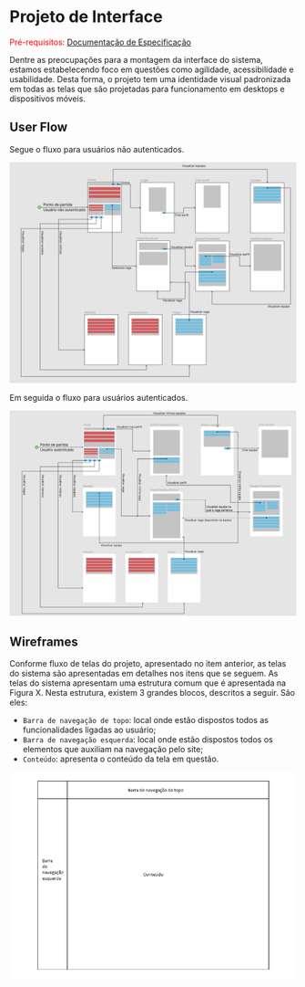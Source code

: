 
# Projeto de Interface

<span style="color:red">Pré-requisitos: <a href="2-Especificação do Projeto.md"> Documentação de Especificação</a></span>

Dentre as preocupações para a montagem da interface do sistema, estamos estabelecendo 
foco em questões como agilidade, acessibilidade e usabilidade. Desta forma, o projeto tem 
uma identidade visual padronizada em todas as telas que são projetadas para funcionamento 
em desktops e dispositivos móveis.

## User Flow

Segue o fluxo para usuários não autenticados.

![Fluxo para usuário não autenticado](img/userflow_n_auth.jpg)

Em seguida o fluxo para usuários autenticados.

![Fluxo para usuário não autenticado](img/userflow_auth.jpg)

## Wireframes

Conforme  fluxo  de  telas  do  projeto,  apresentado  no  item  anterior,  as  telas  do  sistema  são 
apresentadas em detalhes nos itens que se seguem. As telas do sistema apresentam uma 
estrutura comum que é apresentada na Figura X. Nesta estrutura, existem 3 grandes blocos, 
descritos a seguir. São eles:

- `Barra de navegação de topo`:  local onde estão dispostos todos as funcionalidades ligadas ao usuário;
- `Barra de navegação esquerda`: local onde estão dispostos todos os elementos que auxiliam na navegação pelo site;
- `Conteúdo`: apresenta o conteúdo da tela em questão.

![Layout padrão](img/standard_layout.jpg)
